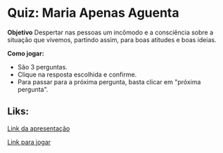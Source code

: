 # Quiz: Maria Apenas Aguenta

**Objetivo**
Despertar nas pessoas um incômodo e a consciência sobre a situação que vivemos, partindo assim, para boas atitudes e boas ideias.

**Como jogar:**
- São 3 perguntas.
- Clique na resposta escolhida e confirme.
- Para passar para a próxima pergunta, basta clicar em "próxima pergunta".

## Liks:

[Link da apresentação](https://www.canva.com/design/DAE9RJ4FNcw/dayxC3Nv9IGWwJlgF-JASQ/view?utm_content=DAE9RJ4FNcw&utm_campaign=designshare&utm_medium=link2&utm_source=sharebutton#3)

[Link para jogar](https://priscilacastroa.github.io/Quiz-Maria/)
